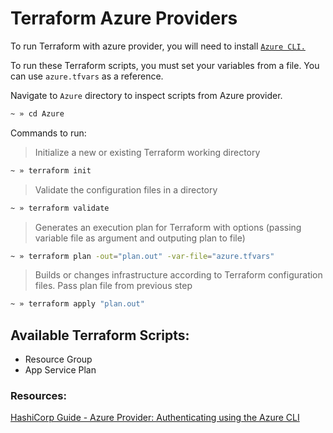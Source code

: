 # Terraform Azure Providers

To run Terraform with azure provider, you will need to install [`Azure CLI.`](https://docs.microsoft.com/en-us/cli/azure/install-azure-cli?view=azure-cli-latest)

To run these Terraform scripts, you must set your variables from a file. You can use `azure.tfvars` as a reference.

Navigate to `Azure` directory to inspect scripts from Azure provider.
```sh
~ » cd Azure
```

Commands to run: 

> Initialize a new or existing Terraform working directory 

```sh
~ » terraform init
```

> Validate the configuration files in a directory

```sh
~ » terraform validate
```

> Generates an execution plan for Terraform with options (passing variable file as argument and outputing plan to file)

```sh
~ » terraform plan -out="plan.out" -var-file="azure.tfvars"
```

> Builds or changes infrastructure according to Terraform configuration files. Pass plan file from previous step 

```sh
~ » terraform apply "plan.out"
```


## Available Terraform Scripts:

- Resource Group
- App Service Plan

### Resources: 

[HashiCorp Guide - Azure Provider: Authenticating using the Azure CLI](https://www.terraform.io/docs/providers/azurerm/guides/azure_cli.html)
